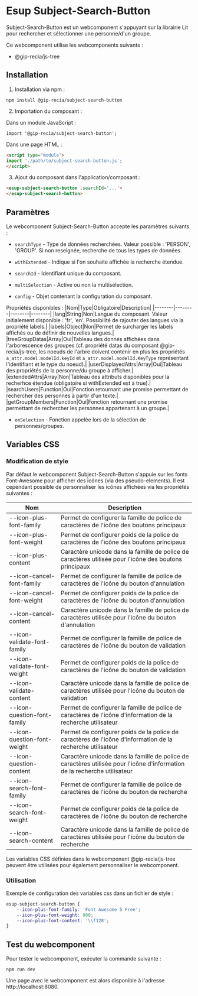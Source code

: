 # **Esup Subject-Search-Button**

Subject-Search-Button est un webcomponent s'appuyant sur la librairie Lit pour rechercher et sélectionner une personne/d'un groupe.

Ce webcomponent utilise les webcomponents suivants :

* @gip-recia/js-tree

## **Installation**

1. Installation via npm :

```shell
npm install @gip-recia/subject-search-button
```

2. Importation du composant :

Dans un module JavaScript :

```
import '@gip-recia/subject-search-button';
```

Dans une page HTML :

```html
<script type="module">
import './path/to/subject-search-button.js';
</script>
```

3. Ajout du composant dans l'application/composant :

```html
<esup-subject-search-button .searchId='...'>
</esup-subject-search-button>
```

## **Paramètres**

Le webcomponent Subject-Search-Button accepte les paramètres suivants :
- `searchType` - Type de données recherchées. Valeur possible : 'PERSON', 'GROUP'. Si non reseignée, recherche de tous les types de données.

- `withExtended` - Indique si l'on souhaite affichée la recherche étendue.

- `searchId` - Identifiant unique du composant.

- `multiSelection` - Active ou non la multisélection.

- `config` - Objet contenant la configuration du composant.

Propriétés disponibles :
|Nom|Type|Obligatoire|Description|
|--------|--------|--------|--------|
|lang|String|Non|Langue du composant. Valeur initialement disponible : 'fr', 'en'. Possibilité de rajouter des langues via la propriété labels.|
|labels|Object|Non|Permet de surcharger les labels affichés ou de définir de nouvelles langues.|
|treeGroupDatas|Array|Oui|Tableau des donnés affichées dans l'arborescence des groupes (cf. propriété datas du composant @gip-recia/js-tree, les noeuds de l'arbre doivent contenir en plus les propriétés `a_attr.model.modelId.keyId` et `a_attr.model.modelId.KeyType` représentant l'identifiant et le type du noeud).|
|userDisplayedAttrs|Array|Oui|Tableau des propriétés de la personne/du groupe à afficher.|
|extendedAttrs|Array|Non|Tableau des attributs disponibles pour la recherhce étendue (obligatoire si withExtended est à true).|
|searchUsers|Function|Oui|Fonction retournant une promise permettant de rechercher des personnes à partir d'un texte.|
|getGroupMembers|Function|Oui|Fonction retournant une promise permettant de rechercher les personnes appartenant à un groupe.|

- `onSelection` - Fonction appelée lors de la sélection de personnes/groupes.

## **Variables CSS**

### **Modification de style**

Par défaut le webcomponent Subject-Search-Button s'appuie sur les fonts Font-Awesome pour afficher des icônes (via des pseudo-elements). Il est cependant possible de personnaliser les icônes affichées via les propriétés suivantes :

|Nom|Description|
|--------|--------|
|--icon-plus-font-family|Permet de configurer la famille de police de caractères de l'icône des boutons principaux|
|--icon-plus-font-weight|Permet de configurer poids de la police de caractères de l'icône des boutons principaux|
|--icon-plus-content|Caractère unicode dans la famille de police de caractères utilisée pour l'icône des boutons principaux|
|--icon-cancel-font-family|Permet de configurer la famille de police de caractères de l'icône du bouton d'annulation|
|--icon-cancel-font-weight|Permet de configurer poids de la police de caractères de l'icône du bouton d'annulation|
|--icon-cancel-content|Caractère unicode dans la famille de police de caractères utilisée pour l'icône du bouton d'annulation|
|--icon-validate-font-family|Permet de configurer la famille de police de caractères de l'icône du bouton de validation|
|--icon-validate-font-weight|Permet de configurer poids de la police de caractères de l'icône du bouton de validation|
|--icon-validate-content|Caractère unicode dans la famille de police de caractères utilisée pour l'icône du bouton de validation|
|--icon-question-font-family|Permet de configurer la famille de police de caractères de l'icône d'information de la recherche utilisateur|
|--icon-question-font-weight|Permet de configurer poids de la police de caractères de l'icône d'information de la recherche utilisateur|
|--icon-question-content|Caractère unicode dans la famille de police de caractères utilisée pour l'icône d'information de la recherche utilisateur|
|--icon-search-font-family|Permet de configurer la famille de police de caractères de l'icône du bouton de recherche|
|--icon-search-font-weight|Permet de configurer poids de la police de caractères de l'icône du bouton de recherche|
|--icon-search-content|Caractère unicode dans la famille de police de caractères utilisée pour l'icône du bouton de recherche|

Les variables CSS définies dans le webcomponent @gip-recia/js-tree peuvent être utilisées pour également personnaliser le webcomponent.

### **Utilisation**

Exemple de configuration des variables css dans un fichier de style :

```css
esup-subject-search-button {
    --icon-plus-font-family: 'Font Awesome 5 Free';
    --icon-plus-font-weight: 900;
    --icon-plus-font-content: '\\f128';
}
``` 

## **Test du webcomponent**

Pour tester le webcomponent, exécuter la commande suivante :
```shell
npm run dev
```

Une page avec le webcomponent est alors disponible à l'adresse http://localhost:8080.
